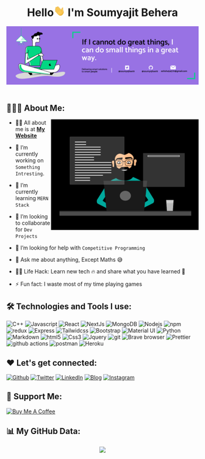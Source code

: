 <h1 align="center">Hello<img src="https://raw.githubusercontent.com/ABSphreak/ABSphreak/master/gifs/Hi.gif" width="30px"> I'm Soumyajit Behera</h1>

<!--
**soumyajit4419/soumyajit4419** is a ✨ _special_ ✨ repository because its `README.md` (this file) appears on your GitHub profile.
Here are some ideas to get you started: -->

<div align="center">
  <img src ="./banner.png" />
  
</div>

 <br/>

## 👨🏻‍💻 About Me:

<img  src="./thoughtworks-gif_dribbble.gif" height="290px" align="right" />

- 🙋‍♂️ All about me is at **[My Website](https://soumyajit.tech/)**

- 🔭 I’m currently working on `Something Intresting`.

- 🌱 I’m currently learning `MERN Stack`

- 👯 I’m looking to collaborate for `Dev Projects`

- 🤔 I’m looking for help with `Competitive Programming`

- 💬 Ask me about anything, Except Maths :sweat_smile:

- 👨‍💻 Life Hack: Learn new tech :fire: and share what you have learned :tada:

- ⚡ Fun fact: I waste most of my time playing games

## 🛠️ Technologies and Tools I use:

<p>
<img alt="C++" src="https://img.shields.io/badge/C%2B%2B-00599C?style=for-the-badge&logo=c%2B%2B&logoColor=white" height="35px"/>
<img alt="Javascript" src="https://img.shields.io/badge/JavaScript-323330?style=for-the-badge&logo=javascript&logoColor=F7DF1E"  height="35px"/>
<img alt="React" src="https://img.shields.io/badge/React-20232A?style=for-the-badge&logo=react&logoColor=61DAFB" height="35px"/>
<img alt="NextJs" src="https://img.shields.io/badge/Next-black?style=for-the-badge&logo=next.js&logoColor=white" height="35px"/>
<img alt="MongoDB" src="https://img.shields.io/badge/-MongoDB-13aa52?style=flat-square&logo=mongodb&logoColor=white"  height="35px"/>
<img alt="Nodejs" src="https://img.shields.io/badge/-Nodejs-43853d?style=flat-square&logo=Node.js&logoColor=white"  height="35px"/>
<img alt="npm" src="https://img.shields.io/badge/NPM-%23000000.svg?style=for-the-badge&logo=npm&logoColor=white" height="35px"/>
<img alt="redux" src="https://img.shields.io/badge/-Redux-764ABC?style=flat-square&logo=redux&logoColor=white" height="35px"/>
 <img alt="Express" src="https://img.shields.io/badge/express.js-%23404d59.svg?style=for-the-badge&logo=express&logoColor=%2361DAFB" height="35px"/>
<img alt="Tailwidcss" src="https://img.shields.io/badge/Tailwind_CSS-38B2AC?style=for-the-badge&logo=tailwind-css&logoColor=white" height="35px"/>
<img alt="Bootstrap" src="https://img.shields.io/badge/Bootstrap-563D7C?style=for-the-badge&logo=bootstrap&logoColor=white" height="35px"/>
<img alt="Material UI" src="https://img.shields.io/badge/Material--UI-0081CB?style=for-the-badge&logo=material-ui&logoColor=white" height="35px"/>
<img alt="Python" src="https://img.shields.io/badge/Python-14354C?style=for-the-badge&logo=python&logoColor=white" height="35px"/>
<img alt="Markdown" src="https://img.shields.io/badge/Markdown-000000?style=for-the-badge&logo=markdown&logoColor=white"  height="35px"/>
<img alt="html5" src="https://img.shields.io/badge/HTML5-E34F26?style=for-the-badge&logo=html5&logoColor=white" height="35px"/>
<img alt="Css3" src="https://img.shields.io/badge/CSS3-1572B6?style=for-the-badge&logo=css3&logoColor=white" height="35px"/>
<img alt="Jquery" src="https://img.shields.io/badge/jquery-%230769AD.svg?style=for-the-badge&logo=jquery&logoColor=white" height="35px"/>
<img alt="git" src="https://img.shields.io/badge/-Git-F05032?style=flat-square&logo=git&logoColor=white" height="35px"/>
<img alt="Brave browser" src="https://img.shields.io/badge/-Brave_Browser-FB542B?style=flat-square&logo=brave&logoColor=white" height="35px"/>
<img alt="Prettier" src="https://img.shields.io/badge/-Prettier-F7B93E?style=flat-square&logo=prettier&logoColor=white" height="35px"/>
 <img alt="github actions" src="https://img.shields.io/badge/-Github_Actions-2088FF?style=flat-square&logo=github-actions&logoColor=white" height="35px"/>
 <img alt="postman" src="https://img.shields.io/badge/-Postman-00C7B7?style=flat-square&logo=postman&logoColor=white" height="35px"/>
 <img alt="Heroku" src="https://img.shields.io/badge/-Heroku-430098?style=flat-square&logo=heroku&logoColor=white" height="35px"/>
</p>

## ❤️ Let's get connected:

<p><a href="https://soumyajit.tech/" target="_blank"><img alt="Github" src="https://img.shields.io/badge/Soumyajit.tech-9146FF.svg?&style=for-the-badge&logo=appveyor&logoColor=white" height="35px" /></a> <a href="https://twitter.com/soumyajit4419" target="_blank"><img alt="Twitter" src="https://img.shields.io/badge/twitter-%231DA1F2.svg?&style=for-the-badge&logo=twitter&logoColor=white"  height="35px"/></a> <a href="https://www.linkedin.com/in/soumyajit4419/" target="_blank"><img alt="LinkedIn" src="https://img.shields.io/badge/linkedin-%230077B5.svg?&style=for-the-badge&logo=linkedin&logoColor=white"  height="35px"/></a> <a href="https://blogs.soumyajit.tech/" target="_blank"><img alt="Blog" src="https://img.shields.io/badge/Blog-0A0A0A?style=for-the-badge&logo=dev.to&logoColor=white"  height="35px"/></a> <a href="https://www.instagram.com/s.o.u.m.y.a_j.i.t/" target="_blank"><img alt="Instagram" src="https://img.shields.io/badge/Instagram-E4405F?style=for-the-badge&logo=instagram&logoColor=white"  height="35px"/></a>
</p>

## 🤝 Support Me:

<a href="https://www.buymeacoffee.com/soumyajit4419" target="_blank"><img src="https://cdn.buymeacoffee.com/buttons/v2/default-violet.png" alt="Buy Me A Coffee" height="60px" width="200px"></a>

## 📊 My GitHub Data:

<div align="center">
  <img align="center" src="https://github-readme-stats.anuraghazra1.vercel.app/api?username=soumyajit4419&show_icons=true" />
</div>
